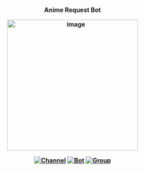 <h4> <div align="center"> 
  
  **Anime Request Bot**
<div align="center">
 
  [<img width="300" alt="image" src="https://telegra.ph/file/b3f9a28013c73e044b7bf.png">](https://telegram.me/LineStickerxBot) </div>

[![Channel](https://img.shields.io/badge/Channel-2CA5E0?style=for-the-badge&logo=telegram&logoColor=white)](https://telegram.me/MaximXAnime) [![Bot](https://img.shields.io/badge/Bot-2CA5E0?style=for-the-badge&logo=telegram&logoColor=white)](https://telegram.me/AnimeRequestxBot) [![Group](https://img.shields.io/badge/Group-2CA5E0?style=for-the-badge&logo=telegram&logoColor=white)](https://telegram.me/MaximXGroup) 
</div></h3>
